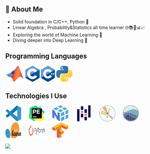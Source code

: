 
## 🚀 About Me
* Solid foundation in C/C++, Python 🐍 
* Linear Algebra , Probability&Statistics all time learner  🤓📚📐📊📈
* Exploring the world of Machine Learning 🤖
* Diving deeper into Deep Learning 🔭


## Programming Languages
<img src = 'https://github.com/omarTBakr/Images/blob/main/matlab.svg' height='50'/> <img src = 'https://github.com/omarTBakr/Images/blob/main/C_svg.png' height='50'/> <img src = 'https://github.com/omarTBakr/Images/blob/main/ISO_C%2B%2B_Logo.svg.png' height='50'/> <img src = 'https://github.com/omarTBakr/Images/blob/main/python-5.svg' height='50'/>   
 
 ## Technologies I Use
<div>
  <img src="https://github.com/omarTBakr/Images/blob/main/visual-studio-code-1-1.svg" width="50" height="50" style="padding-right: 20px; display: inline-block;">
  <img src="https://github.com/omarTBakr/Images/blob/main/pycharmedu-icon.svg" width="50" height="50" style="padding-right: 20px; display: inline-block;">
  <img src="https://github.com/omarTBakr/Images/blob/main/numpy-1.svg" width="50" height="50" style="padding-right: 20px; display: inline-block;">
  <img src="https://github.com/omarTBakr/Images/blob/main/pandas.svg" width="50" height="50" style="padding-right: 20px; display: inline-block;"> 
  <img src="https://github.com/omarTBakr/Images/blob/main/matplotlib-1.svg" width="50" height="50" style="padding-right: 20px; display: inline-block;">
 <img src="https://github.com/omarTBakr/Images/blob/main/seaborn-logo-244EB2DEC5-seeklogo.com.png" width="50" height="50" style="padding-right: 20px; display: inline-block;">
  <img src="https://github.com/omarTBakr/Images/blob/main/Scikit_learn_logo_small.svg.png" width="50" height="50" style="padding-right: 20px; display: inline-block;">
  <img src="https://github.com/omarTBakr/Images/blob/main/pytorch-2.svg" width="50" height="50" style="padding-right: 20px; display: inline-block;">
  <img src="https://github.com/omarTBakr/Images/blob/main/tensorflow-2.svg" width="50" height="50" style="display: inline-block;"> 
</div>

![](https://leetcard.jacoblin.cool/omar_bakr?ext=heatmap)
